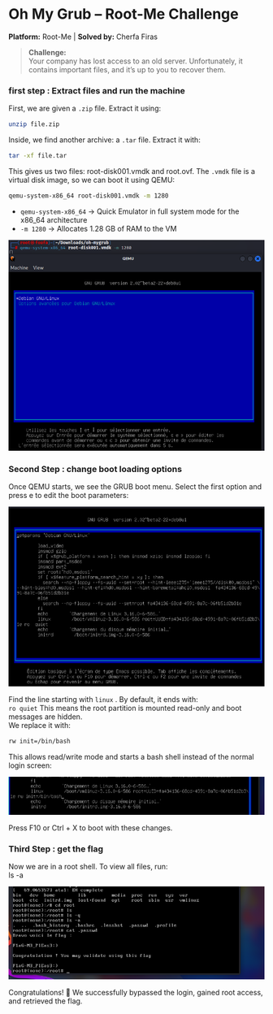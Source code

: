 # Oh My Grub – Root-Me Challenge  
**Platform:** Root-Me | **Solved by:** Cherfa Firas  

> **Challenge:**  
> Your company has lost access to an old server. Unfortunately, it contains important files, and it’s up to you to recover them.  

### first step : Extract files and run the machine 
First, we are given a `.zip` file. Extract it using:  
```bash
unzip file.zip
```
Inside, we find another archive: a `.tar` file. Extract it with:  
```bash
tar -xf file.tar
```
This gives us two files: root-disk001.vmdk and root.ovf. The `.vmdk` file is a virtual disk image, so we can boot it using QEMU:  
```bash
qemu-system-x86_64 root-disk001.vmdk -m 1280
```
- `qemu-system-x86_64` → Quick Emulator in full system mode for the x86_64 architecture  
- `-m 1280` → Allocates 1.28 GB of RAM to the VM

<p align="center"> <img src="./captures/bootingup.png" alt="GRUB starting menu" width="600"/> </p>  

### Second Step : change boot loading options 
Once QEMU starts, we see the GRUB boot menu. Select the first option and press e to edit the boot parameters:  
<p align="center"> <img src="./captures/changelines.png" alt="Editing boot parameters" width="600"/> </p>  

Find the line starting with  `linux` . By default, it ends with:  
`ro quiet`
This means the root partition is mounted read-only and boot messages are hidden.  
We replace it with:  


```bash
rw init=/bin/bash
```
This allows read/write mode and starts a bash shell instead of the normal login screen:  
<p align="center"> <img src="./captures/changed.png" alt="Modified boot line" width="600"/> </p>  
Press F10 or Ctrl + X to boot with these changes.  

### Third Step : get the flag
Now we are in a root shell. To view all files, run:  
ls -a
<p align="center"> <img src="./captures/flag.png" alt="Flag found" width="600"/> </p>  
Congratulations! 🎉 We successfully bypassed the login, gained root access, and retrieved the flag.  
